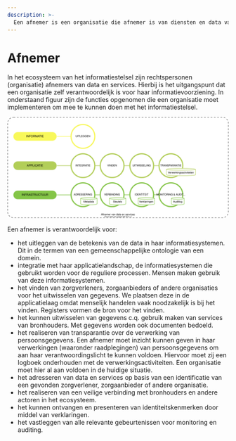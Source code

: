 ```yaml
---
description: >-
  Een afnemer is een organisatie die afnemer is van diensten en data van een bronhouder, registerhouder of voorzieningenleverancier. Het zijn diensten op een (aggregatie) van data of diensten om data te vinden en te hergebruiken.
---
```


# Afnemer
In het ecosysteem van het informatiestelsel zijn rechtspersonen (organisatie) afnemers van data en services. Hierbij is het uitgangspunt dat een organisatie zelf verantwoordelijk is voor haar informatievoorziening. In onderstaand figuur zijn de functies opgenomen die een organisatie moet implementeren om mee te kunnen doen met het informatiestelsel.




![Figuur 1 De functies van een afnemer](../.gitbook/assets/act-consum-functions.svg)



Een afnemer is verantwoordelijk voor:

- het uitleggen van de betekenis van de data in haar informatiesystemen. Dit in de termen van een gemeenschappelijke ontologie van een domein.
- integratie met haar applicatielandschap, de informatiesystemen die gebruikt worden voor de reguliere processen. Mensen maken gebruik van deze informatiesystemen.
- het vinden van zorgverleners, zorgaanbieders of andere organisaties voor het uitwisselen van gegevens. We plaatsen deze in de applicatielaag omdat menselijk handelen vaak noodzakelijk is bij het vinden. Registers vormen de bron voor het vinden.
- het kunnen uitwisselen van gegevens c.q. gebruik maken van services van bronhouders. Met gegevens worden ook documenten bedoeld.
- het realiseren van transparantie over de verwerking van persoonsgegevens. Een afnemer moet inzicht kunnen geven in haar verwerkingen (waaronder raadplegingen) van persoonsgegevens om aan haar verantwoordingslicht te kunnen voldoen. Hiervoor moet zij een logboek onderhouden met de verwerkingsactiviteiten. Een organisatie moet hier al aan voldoen in de huidige situatie.
- het adresseren van data en services op basis van een identificatie van een gevonden zorgverlener, zorgaanbieder of andere organisatie.
- het realiseren van een veilige verbinding met bronhouders en andere actoren in het ecosysteem.
- het kunnen ontvangen en presenteren van identiteitskenmerken door middel van verklaringen.
- het vastleggen van alle relevante gebeurtenissen voor monitoring en auditing.
